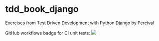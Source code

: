 # tdd_book_django
Exercises from Test Driven Development with Python Django by Percival

GitHub workflows badge for CI unit tests:
[![](https://github.com/peliom/tdd_book_django/workflows/CI/badge.svg)](https://github.com/peliom/tdd_book_django/actions?query=workflow%3ACI)
